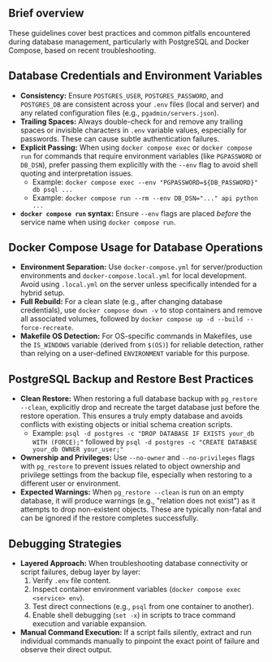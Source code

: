 ## Brief overview
These guidelines cover best practices and common pitfalls encountered during database management, particularly with PostgreSQL and Docker Compose, based on recent troubleshooting.

## Database Credentials and Environment Variables
-   **Consistency:** Ensure `POSTGRES_USER`, `POSTGRES_PASSWORD`, and `POSTGRES_DB` are consistent across your `.env` files (local and server) and any related configuration files (e.g., `pgadmin/servers.json`).
-   **Trailing Spaces:** Always double-check for and remove any trailing spaces or invisible characters in `.env` variable values, especially for passwords. These can cause subtle authentication failures.
-   **Explicit Passing:** When using `docker compose exec` or `docker compose run` for commands that require environment variables (like `PGPASSWORD` or `DB_DSN`), prefer passing them explicitly with the `--env` flag to avoid shell quoting and interpretation issues.
    -   Example: `docker compose exec --env "PGPASSWORD=${DB_PASSWORD}" db psql ...`
    -   Example: `docker compose run --rm --env DB_DSN="..." api python ...`
-   **`docker compose run` syntax:** Ensure `--env` flags are placed *before* the service name when using `docker compose run`.

## Docker Compose Usage for Database Operations
-   **Environment Separation:** Use `docker-compose.yml` for server/production environments and `docker-compose.local.yml` for local development. Avoid using `.local.yml` on the server unless specifically intended for a hybrid setup.
-   **Full Rebuild:** For a clean slate (e.g., after changing database credentials), use `docker compose down -v` to stop containers and remove all associated volumes, followed by `docker compose up -d --build --force-recreate`.
-   **Makefile OS Detection:** For OS-specific commands in Makefiles, use the `IS_WINDOWS` variable (derived from `$(OS)`) for reliable detection, rather than relying on a user-defined `ENVIRONMENT` variable for this purpose.

## PostgreSQL Backup and Restore Best Practices
-   **Clean Restore:** When restoring a full database backup with `pg_restore --clean`, explicitly drop and recreate the target database just before the restore operation. This ensures a truly empty database and avoids conflicts with existing objects or initial schema creation scripts.
    -   Example: `psql -d postgres -c "DROP DATABASE IF EXISTS your_db WITH (FORCE);"` followed by `psql -d postgres -c "CREATE DATABASE your_db OWNER your_user;"`
-   **Ownership and Privileges:** Use `--no-owner` and `--no-privileges` flags with `pg_restore` to prevent issues related to object ownership and privilege settings from the backup file, especially when restoring to a different user or environment.
-   **Expected Warnings:** When `pg_restore --clean` is run on an empty database, it will produce warnings (e.g., "relation does not exist") as it attempts to drop non-existent objects. These are typically non-fatal and can be ignored if the restore completes successfully.

## Debugging Strategies
-   **Layered Approach:** When troubleshooting database connectivity or script failures, debug layer by layer:
    1.  Verify `.env` file content.
    2.  Inspect container environment variables (`docker compose exec <service> env`).
    3.  Test direct connections (e.g., `psql` from one container to another).
    4.  Enable shell debugging (`set -x`) in scripts to trace command execution and variable expansion.
-   **Manual Command Execution:** If a script fails silently, extract and run individual commands manually to pinpoint the exact point of failure and observe their direct output.
